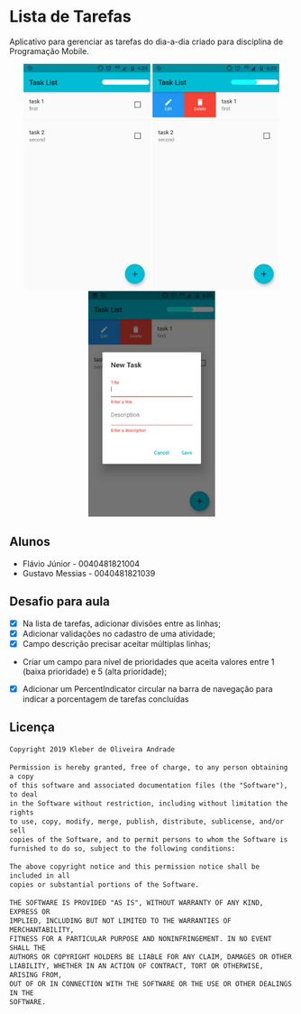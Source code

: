 # Lista de Tarefas

Aplicativo para gerenciar as tarefas do dia-a-dia criado para disciplina de Programação Mobile.

<p align="center">
    <img src="https://github.com/jrflavio/todo-list-aulas-flutter/blob/master/images/screenshot_1.png" height="400"/>
	<img src="https://github.com/jrflavio/todo-list-aulas-flutter/blob/master/images/screenshot_2.png" height="400"/>
	<img src="https://github.com/jrflavio/todo-list-aulas-flutter/blob/master/images/screenshot_3.png" height="400"/>
</p>

## Alunos
-	Flávio Júnior - 0040481821004
-	Gustavo Messias - 0040481821039

## Desafio para aula

- [X] Na lista de tarefas, adicionar divisões entre as linhas;
- [X] Adicionar validações no cadastro de uma atividade;
- [X] Campo descrição precisar aceitar múltiplas linhas;
- Criar um campo para nível de prioridades que aceita valores entre 1 (baixa prioridade) e 5 (alta prioridade);
- [X] Adicionar um PercentIndicator circular na barra de navegação para indicar a porcentagem de tarefas concluídas

## Licença

    Copyright 2019 Kleber de Oliveira Andrade
    
    Permission is hereby granted, free of charge, to any person obtaining a copy
    of this software and associated documentation files (the "Software"), to deal
    in the Software without restriction, including without limitation the rights
    to use, copy, modify, merge, publish, distribute, sublicense, and/or sell
    copies of the Software, and to permit persons to whom the Software is
    furnished to do so, subject to the following conditions:
    
    The above copyright notice and this permission notice shall be included in all
    copies or substantial portions of the Software.
    
    THE SOFTWARE IS PROVIDED "AS IS", WITHOUT WARRANTY OF ANY KIND, EXPRESS OR
    IMPLIED, INCLUDING BUT NOT LIMITED TO THE WARRANTIES OF MERCHANTABILITY,
    FITNESS FOR A PARTICULAR PURPOSE AND NONINFRINGEMENT. IN NO EVENT SHALL THE
    AUTHORS OR COPYRIGHT HOLDERS BE LIABLE FOR ANY CLAIM, DAMAGES OR OTHER
    LIABILITY, WHETHER IN AN ACTION OF CONTRACT, TORT OR OTHERWISE, ARISING FROM,
    OUT OF OR IN CONNECTION WITH THE SOFTWARE OR THE USE OR OTHER DEALINGS IN THE
    SOFTWARE.
